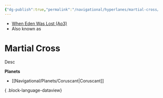 ```yaml
---
{"dg-publish":true,"permalink":"/navigational/hyperlanes/martial-cross/","tags":["map","hyperlane","unfinished"],"noteIcon":"saber1"}
---
```


- [When Eden Was Lost (Ao3)](https://archiveofourown.org/works/19334440)
- Also known as 
# Martial Cross
Desc

**Planets**
- [[Navigational/Planets/Coruscant\|Coruscant]]

{ .block-language-dataview}